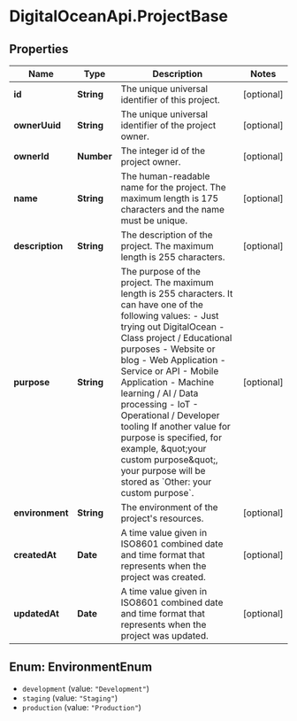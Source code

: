 # DigitalOceanApi.ProjectBase

## Properties
Name | Type | Description | Notes
------------ | ------------- | ------------- | -------------
**id** | **String** | The unique universal identifier of this project. | [optional] 
**ownerUuid** | **String** | The unique universal identifier of the project owner. | [optional] 
**ownerId** | **Number** | The integer id of the project owner. | [optional] 
**name** | **String** | The human-readable name for the project. The maximum length is 175 characters and the name must be unique. | [optional] 
**description** | **String** | The description of the project. The maximum length is 255 characters. | [optional] 
**purpose** | **String** | The purpose of the project. The maximum length is 255 characters. It can have one of the following values:  - Just trying out DigitalOcean - Class project / Educational purposes - Website or blog - Web Application - Service or API - Mobile Application - Machine learning / AI / Data processing - IoT - Operational / Developer tooling  If another value for purpose is specified, for example, \&quot;your custom purpose\&quot;, your purpose will be stored as &#x60;Other: your custom purpose&#x60;.  | [optional] 
**environment** | **String** | The environment of the project&#x27;s resources. | [optional] 
**createdAt** | **Date** | A time value given in ISO8601 combined date and time format that represents when the project was created. | [optional] 
**updatedAt** | **Date** | A time value given in ISO8601 combined date and time format that represents when the project was updated. | [optional] 

<a name="EnvironmentEnum"></a>
## Enum: EnvironmentEnum

* `development` (value: `"Development"`)
* `staging` (value: `"Staging"`)
* `production` (value: `"Production"`)

